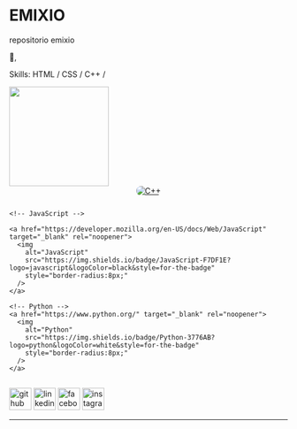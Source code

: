 # EMIXIO
repositorio emixio

 👋, 






Skills: HTML / CSS / C++ /






 <img height="180em" src="https://github-readme-stats.vercel.app/api?username=EMIXIIO&show_icons=true&theme=dark&include_all_commits=true&count_private=true"/>
  




 <div style="display:flex; gap:12px; justify-content:center; align-items:center; flex-wrap:wrap;">
    <!-- C++ -->
    <a href="https://isocpp.org/" target="_blank" rel="noopener">
      <img
        alt="C++"
        src="https://img.shields.io/badge/C%2B%2B-00599C?logo=c%2B%2B&logoColor=white&style=for-the-badge"
        style="border-radius:8px;"
      />
    </a>

    <!-- JavaScript -->
    
    <a href="https://developer.mozilla.org/en-US/docs/Web/JavaScript" target="_blank" rel="noopener">
      <img
        alt="JavaScript"
        src="https://img.shields.io/badge/JavaScript-F7DF1E?logo=javascript&logoColor=black&style=for-the-badge"
        style="border-radius:8px;"
      />
    </a>

    <!-- Python -->
    <a href="https://www.python.org/" target="_blank" rel="noopener">
      <img
        alt="Python"
        src="https://img.shields.io/badge/Python-3776AB?logo=python&logoColor=white&style=for-the-badge"
        style="border-radius:8px;"
      />
    </a>
  </div>










[<img src='https://cdn.jsdelivr.net/npm/simple-icons@3.0.1/icons/github.svg' alt='github' height='40'>](https://github.com/EMIXIIO)  [<img src='https://cdn.jsdelivr.net/npm/simple-icons@3.0.1/icons/linkedin.svg' alt='linkedin' height='40'>](https://mx.linkedin.com/in/emilio-david-hernandez-torres-6296a4267)  [<img src='https://cdn.jsdelivr.net/npm/simple-icons@3.0.1/icons/facebook.svg' alt='facebook' height='40'>](https://www.facebook.com/emiliodavid.hernandez/?locale=es_LA)  [<img src='https://cdn.jsdelivr.net/npm/simple-icons@3.0.1/icons/instagram.svg' alt='instagram' height='40'>](https://www.instagram.com/emixio_real/) 

------

